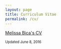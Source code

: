 ```yaml
---
layout: page
title: Curriculum Vitae
permalink: /cv/
---
```


[Melissa Bica's CV](/assets/files/MelissaBicaCV.pdf)

<p style="font-size: 0.8em;">Updated June 8, 2016</p>